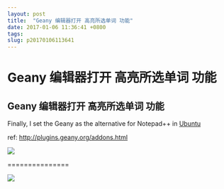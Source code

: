 ```yaml
---
layout: post
title:  "Geany 编辑器打开 高亮所选单词 功能"
date: 2017-01-06 11:36:41 +0800
tags: 
slug: p20170106113641
---
```


# Geany 编辑器打开 高亮所选单词 功能





## Geany 编辑器打开 高亮所选单词 功能


Finally, I set the Geany as the alternative for Notepad++ in [Ubuntu](https://so.csdn.net/so/search?q=Ubuntu&spm=1001.2101.3001.7020)  
 


ref: http://plugins.geany.org/addons.html


  
 


![](https://img-blog.csdn.net/20170106113520307?watermark/2/text/aHR0cDovL2Jsb2cuY3Nkbi5uZXQvc29uaWN0bA==/font/5a6L5L2T/fontsize/400/fill/I0JBQkFCMA==/dissolve/70/gravity/Center)


  
 


  
 


===============


![](https://img-blog.csdn.net/20170106113547900?watermark/2/text/aHR0cDovL2Jsb2cuY3Nkbi5uZXQvc29uaWN0bA==/font/5a6L5L2T/fontsize/400/fill/I0JBQkFCMA==/dissolve/70/gravity/Center)  
 


  
 




